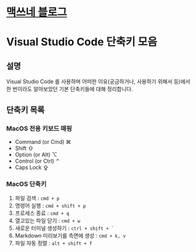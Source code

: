 <style type="text/css">
  @import url("/css/style-header.css");
</style>

# [맥쓰네 블로그](/ "https://home-max.github.io")

# Visual Studio Code 단축키 모음
## 설명
Visual Studio Code 를 사용하며 어떠한 이유(궁금하거나, 사용하기 위해서 등)에서 한 번이라도 알아보았던 기본 단축키들에 대해 정리합니다.

## 단축키 목록
### MacOS 전용 키보드 매핑

- Command (or Cmd) ⌘
- Shift ⇧
- Option (or Alt) ⌥
- Control (or Ctrl) ⌃
- Caps Lock ⇪

### MacOS 단축키

1. 파일 검색 : `cmd + p`
1. 명령어 실행 : `cmd + shift + p`
1. 프로세스 종료 : `cmd + q`
1. 열고있는 파일 닫기 : `cmd + w`
1. 새로운 터미널 생성하기 : ``ctrl + shift + ` ``
1. Markdown 미리보기를 측면에 생성 : `` cmd + k, v ``
1. 파일 자동 정렬 : ` alt + shift + f `